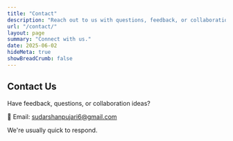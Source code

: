 ```yaml
---
title: "Contact"
description: "Reach out to us with questions, feedback, or collaboration opportunities."
url: "/contact/"
layout: page
summary: "Connect with us."
date: 2025-06-02
hideMeta: true
showBreadCrumb: false
---
```


## Contact Us

Have feedback, questions, or collaboration ideas?

📧 Email: sudarshanpujari6@gmail.com

We're usually quick to respond.
